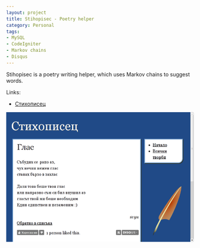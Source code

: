 ```yaml
---
layout: project
title: Stihopisec - Poetry helper
category: Personal
tags:
- MySQL
- CodeIgniter
- Markov chains
- Disqus
---
```


Stihopisec is a poetry writing helper, which uses Markov chains to suggest words.

Links:

* [Стихописец](http://stihove.igrii.com)

![Стихописец](/img/stihove.igrii.com.png)

